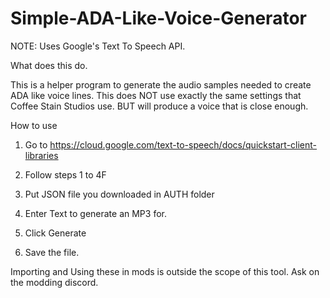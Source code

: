 # Simple-ADA-Like-Voice-Generator

NOTE: Uses Google's Text To Speech API.

What does this do.

This is a helper program to generate the audio samples needed to create ADA like voice lines.
This does NOT use exactly the same settings that Coffee Stain Studios use.
BUT will produce a voice that is close enough.


How to use

1. Go to https://cloud.google.com/text-to-speech/docs/quickstart-client-libraries
2. Follow steps 1 to 4F
3. Put JSON file you downloaded in AUTH folder

4. Enter Text to generate an MP3 for.
5. Click Generate
6. Save the file.


Importing and Using these in mods is outside the scope of this tool.
Ask on the modding discord.